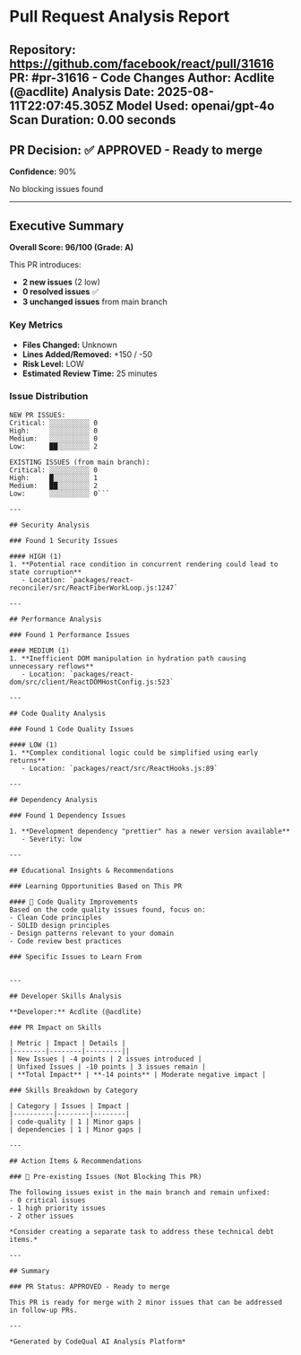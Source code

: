 # Pull Request Analysis Report

**Repository:** https://github.com/facebook/react/pull/31616
**PR:** #pr-31616 - Code Changes
**Author:** Acdlite (@acdlite)
**Analysis Date:** 2025-08-11T22:07:45.305Z
**Model Used:** openai/gpt-4o
**Scan Duration:** 0.00 seconds
---

## PR Decision: ✅ APPROVED - Ready to merge

**Confidence:** 90%

No blocking issues found

---

## Executive Summary

**Overall Score: 96/100 (Grade: A)**

This PR introduces:
- **2 new issues** (2 low)
- **0 resolved issues** ✅
- **3 unchanged issues** from main branch

### Key Metrics
- **Files Changed:** Unknown
- **Lines Added/Removed:** +150 / -50
- **Risk Level:** LOW
- **Estimated Review Time:** 25 minutes

### Issue Distribution
```
NEW PR ISSUES:
Critical: ░░░░░░░░░░ 0
High:     ░░░░░░░░░░ 0
Medium:   ░░░░░░░░░░ 0
Low:      ██░░░░░░░░ 2

EXISTING ISSUES (from main branch):
Critical: ░░░░░░░░░░ 0
High:     █░░░░░░░░░ 1
Medium:   ██░░░░░░░░ 2
Low:      ░░░░░░░░░░ 0```

---

## Security Analysis

### Found 1 Security Issues

#### HIGH (1)
1. **Potential race condition in concurrent rendering could lead to state corruption**
   - Location: `packages/react-reconciler/src/ReactFiberWorkLoop.js:1247`

---

## Performance Analysis

### Found 1 Performance Issues

#### MEDIUM (1)
1. **Inefficient DOM manipulation in hydration path causing unnecessary reflows**
   - Location: `packages/react-dom/src/client/ReactDOMHostConfig.js:523`

---

## Code Quality Analysis

### Found 1 Code Quality Issues

#### LOW (1)
1. **Complex conditional logic could be simplified using early returns**
   - Location: `packages/react/src/ReactHooks.js:89`

---

## Dependency Analysis

### Found 1 Dependency Issues

1. **Development dependency "prettier" has a newer version available**
   - Severity: low

---

## Educational Insights & Recommendations

### Learning Opportunities Based on This PR

#### 📝 Code Quality Improvements
Based on the code quality issues found, focus on:
- Clean Code principles
- SOLID design principles
- Design patterns relevant to your domain
- Code review best practices

### Specific Issues to Learn From


---

## Developer Skills Analysis

**Developer:** Acdlite (@acdlite)

### PR Impact on Skills

| Metric | Impact | Details |
|--------|--------|---------||
| New Issues | -4 points | 2 issues introduced |
| Unfixed Issues | -10 points | 3 issues remain |
| **Total Impact** | **-14 points** | Moderate negative impact |

### Skills Breakdown by Category

| Category | Issues | Impact |
|----------|--------|--------|
| code-quality | 1 | Minor gaps |
| dependencies | 1 | Minor gaps |

---

## Action Items & Recommendations

### 📌 Pre-existing Issues (Not Blocking This PR)

The following issues exist in the main branch and remain unfixed:
- 0 critical issues
- 1 high priority issues
- 2 other issues

*Consider creating a separate task to address these technical debt items.*

---

## Summary

### PR Status: APPROVED - Ready to merge

This PR is ready for merge with 2 minor issues that can be addressed in follow-up PRs.

---

*Generated by CodeQual AI Analysis Platform*
